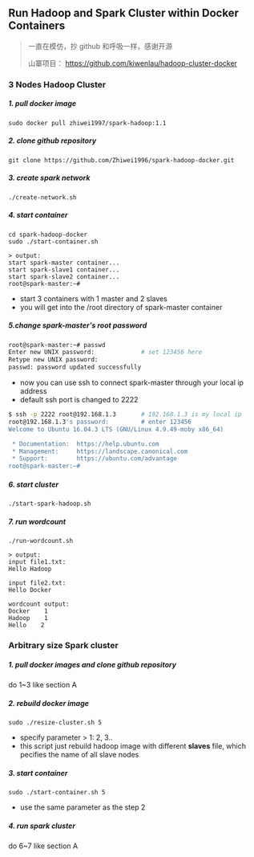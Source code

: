 ## Run Hadoop and Spark Cluster within Docker Containers
> 一直在模仿，抄 github 和呼吸一样，感谢开源
>
> 山寨项目： https://github.com/kiwenlau/hadoop-cluster-docker


### 3 Nodes Hadoop Cluster

##### 1. pull docker image

```
sudo docker pull zhiwei1997/spark-hadoop:1.1
```

##### 2. clone github repository

```
git clone https://github.com/Zhiwei1996/spark-hadoop-docker.git
```

##### 3. create spark network

```
./create-network.sh
```

##### 4. start container

```
cd spark-hadoop-docker
sudo ./start-container.sh

> output:
start spark-master container...
start spark-slave1 container...
start spark-slave2 container...
root@spark-master:~#
```
- start 3 containers with 1 master and 2 slaves
- you will get into the /root directory of spark-master container

##### 5.change spark-master's root password
```bash
root@spark-master:~# passwd
Enter new UNIX password:             # set 123456 here
Retype new UNIX password:
passwd: password updated successfully
```
- now you can use ssh to connect spark-master through your local ip address
- default ssh port is changed to 2222
```bash
$ ssh -p 2222 root@192.168.1.3       # 192.168.1.3 is my local ip                                                                                  
root@192.168.1.3's password:         # enter 123456
Welcome to Ubuntu 16.04.3 LTS (GNU/Linux 4.9.49-moby x86_64)

 * Documentation:  https://help.ubuntu.com
 * Management:     https://landscape.canonical.com
 * Support:        https://ubuntu.com/advantage
root@spark-master:~#
```

##### 6. start cluster

```
./start-spark-hadoop.sh
```

##### 7. run wordcount

```
./run-wordcount.sh

> output:
input file1.txt:
Hello Hadoop

input file2.txt:
Hello Docker

wordcount output:
Docker    1
Hadoop    1
Hello    2
```

### Arbitrary size Spark cluster

##### 1. pull docker images and clone github repository

do 1~3 like section A

##### 2. rebuild docker image

```
sudo ./resize-cluster.sh 5
```
- specify parameter > 1: 2, 3..
- this script just rebuild hadoop image with different **slaves** file, which pecifies the name of all slave nodes


##### 3. start container

```
sudo ./start-container.sh 5
```
- use the same parameter as the step 2

##### 4. run spark cluster

do 6~7 like section A

